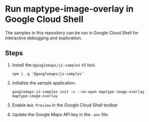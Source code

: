 # Run maptype-image-overlay in Google Cloud Shell

The samples in this repository can be run in Google Cloud Shell for interactive debugging and exploration.

## Steps

1. Install the `@googlemaps/js-samples` cli tool.

    ```
    npm i -g '@googlemaps/js-samples'
    ```
1. Initialize the sample application. 
    ```
    googlemaps-js-samples init -v --no-open maptype-image-overlay maptype-image-overlay
    ```
1. Enable `Web Preview` in the Google Cloud Shell toolbar
1. Update the Google Maps API key in the `.env` file.
